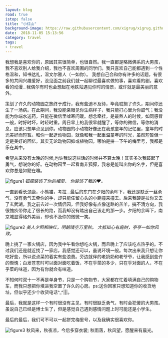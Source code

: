 ```yaml
---
layout: blog
road: true
istop: false
title: "小红山"
background-image: https://raw.githubusercontent.com/xigrug/xigrug.github.io/master/picture/20181105163524.jpg 
date:  2018-11-05 15:13:56
category: travel
tags:
- travel
---
```


我想我是喜欢你的，原因其实很简单，也很自然。我一直都是略微佛系的大男孩，我不喜欢别人给我介绍，我也不喜欢周围的同学们。我只喜欢自己能都遇到一个性格温和，知书达礼，温文尔雅人（一如你）。
我想自己会和你有许多的话题，有很多的共同兴趣爱好，没见面之前我们就一起聊过最喜欢做的事，喜欢看的剧，喜欢看的动漫...我偶尔有时也会想起在地铁站遇见你时的情景，或许就是最美丽的意外。

策划了许久的动物园之旅终于成行，我有些迫不及待，毕竟耽搁了许久，期间你还生了一场病。在此期间，我没能亲眼见你生病样子，我只能打心里为你鼓气；我没能为你端水送药，只能在微信里嘘寒问暖。想念牵挂，是最熬人的时候，如同感冒一般，时好时坏，时轻时重。周日早上的我很早就醒了，等你的微信，等你的消息，应该只想早点见到你。动物园的小动物好像还在我孩童年的记忆里，童年的时光美好而短暂。和你一起逛动物园，就像和我一起重温童年的时光，虽然短暂但一定是美好的回忆。其实无论动物园抑或植物园，哪怕是拼一下午的梅里号，我都是乐在其中。

希望从来没有太晚的时候,也许我说这些话的时候并不算太晚！其实多次我鼓起了勇气，想说你的好。在动物园里一起看南非狐獴，我总是能叫出你的名字，但是喜欢你总是如鲠在喉。

![figure1](https://raw.githubusercontent.com/xigrug/xigrug.github.io/master/picture/20181105163513.jpg)
*狐獴装饰了你的相册，*
*你装饰了我的❤。*

一直到看长颈鹿，小熊猫，考拉...最后的东门在夕阳的余晖下，我还是缺乏一丝勇气，没有勇气去牵你的手，却只能任留心头的小鹿撞来撞去。后来我硬是拉你又去了玄武湖，我之前去过一次情侣园，但我好像有点像迷路的羔羊，搞不清方向，我很愧疚带你走了很长的路，而我却没有踏出自己该走的那一步。夕阳的余晖下，南京城显得格外美丽，却也不及你的微微一笑。

![figure2](https://raw.githubusercontent.com/xigrug/xigrug.github.io/master/picture/20181105163528.jpg)
*美人夕照相映红，明朝晴空万里秋。*
*大抵知心有庭树，亭亭一如你风致。*

晚上挑了一家火锅店，因为我中午看你想吃火锅，而且晚上了应该吃点热乎的。不过我们还是就近找了一家店，我感觉还可以，虽说环境一般。每次出来我只想让你吃好些，所以说点菜的着实有些浪费。旁边就伴的老奶奶和老爷爷，让我感到些许的惭愧；白发苍苍时可以面对面吃着饭，不在乎菜的多少，只在乎对面的人，不在乎菜的味道，因为有你就会有味道。

不知何时双十一不再是单身节，只是一个购物节，大家都在忙着填满自己的购物车，而我只想把你填进我空置了许久的心房。ps:送你回家只想知道你的收货地址，但似乎还少个收货电话^_^\|\|\|。 

最后，我就是这样一个有时很没有主见，有时很缺乏勇气，有时会犯傻的大男孩。虽说自己已经是博士生了，但是感觉自己遇到感情问题上时可能还是小学生。

最后的最后，我们可不可以一起拼完梅里号，以及我确实很喜欢你。


![figure3](https://raw.githubusercontent.com/xigrug/xigrug.github.io/master/picture/6598096710517838454.jpg)
秋风来，秋夜凉，今后多穿衣裳;
秋雨落，秋风望，愿醒来有晨光。


[^_^]: #愿有前程可奔 也有佳人相伴
小动物与大精灵，美好de季秋午后

